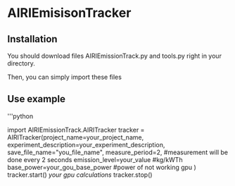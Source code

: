 # AIRIEmisisonTracker

## Installation
You should download files AIRIEmissionTrack.py and tools.py right in your directory.

Then, you can simply import these files

## Use example

'''python

import AIRIEmissionTrack.AIRITracker
tracker = AIRITracker(project_name=your_project_name,
                      experiment_description=your_experiment_description,
                      save_file_name="you_file_name",
                      measure_period=2,   #measurement will be done every 2 seconds
                      emission_level=your_value   #kg/kWTh
                      base_power=your_gou_base_power   #power of not working gpu
                      )
tracker.start()
*your gpu calculations*
tracker.stop()
